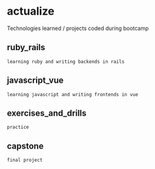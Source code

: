 # actualize
Technologies learned / projects coded during bootcamp

  ## ruby_rails
    learning ruby and writing backends in rails

  ## javascript_vue
    learning javascript and writing frontends in vue

  ## exercises_and_drills
    practice

  ## capstone
    final project
